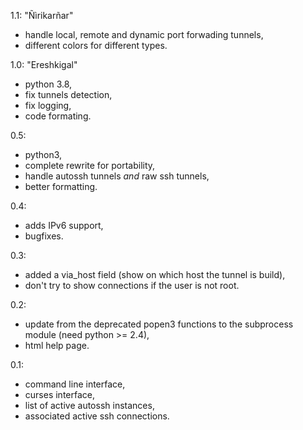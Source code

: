 1.1: "Ñìrikarñar"
- handle local, remote and dynamic port forwading tunnels,
- different colors for different types.

1.0: "Ereshkigal"
- python 3.8,
- fix tunnels detection,
- fix logging,
- code formating.

0.5:
- python3,
- complete rewrite for portability,
- handle autossh tunnels *and* raw ssh tunnels,
- better formatting.

0.4:
- adds IPv6 support,
- bugfixes.

0.3:
- added a via_host field (show on which host the tunnel is build),
- don't try to show connections if the user is not root.

0.2:
- update from the deprecated popen3 functions to the subprocess module (need python >= 2.4),
- html help page.

0.1:
- command line interface,
- curses interface,
- list of active autossh instances,
- associated active ssh connections.

